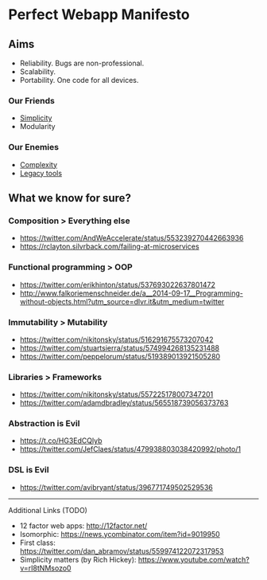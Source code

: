 # Perfect Webapp Manifesto

## Aims

* Reliability. Bugs are non-professional.
* Scalability. 
* Portability. One code for all devices.
 
### Our Friends

* [Simplicity](https://twitter.com/iamdevloper/status/516574917882839040)
* Modularity

### Our Enemies

* [Complexity](https://twitter.com/HenrikJoreteg/status/364989455414726657)
* [Legacy tools](https://twitter.com/csebold/status/510452489057861633)

## What we know for sure?

### Composition > Everything else 
* https://twitter.com/AndWeAccelerate/status/553239270442663936
* https://rclayton.silvrback.com/failing-at-microservices

### Functional programming > OOP
* https://twitter.com/erikhinton/status/537693022637801472
* http://www.falkoriemenschneider.de/a__2014-09-17__Programming-without-objects.html?utm_source=dlvr.it&utm_medium=twitter

### Immutability > Mutability
* https://twitter.com/nikitonsky/status/516291675573207042
* https://twitter.com/stuartsierra/status/574994268135231488
* https://twitter.com/peppelorum/status/519389013921505280

### Libraries > Frameworks
* https://twitter.com/nikitonsky/status/557225178007347201
* https://twitter.com/adamdbradley/status/565518739056373763

### Abstraction is Evil
* https://t.co/HG3EdCQlyb
* https://twitter.com/JefClaes/status/479938803038420992/photo/1

### DSL is Evil
* https://twitter.com/avibryant/status/396771749502529536

---
Additional Links (TODO)
* 12 factor web apps: http://12factor.net/
* Isomorphic: https://news.ycombinator.com/item?id=9019950
* First class: https://twitter.com/dan_abramov/status/559974122072317953
* Simplicity matters (by Rich Hickey): https://www.youtube.com/watch?v=rI8tNMsozo0
